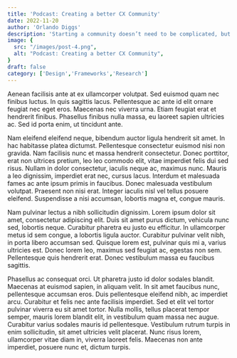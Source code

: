 ```yaml
---
title: 'Podcast: Creating a better CX Community'
date: 2022-11-20
author: 'Orlando Diggs'
description: 'Starting a community doesn’t need to be complicated, but how do you get started?'
image: {
  src: "/images/post-4.png",
  alt: "Podcast: Creating a better CX Community",
}
draft: false
category: ['Design','Frameworks','Research']
---
```


Aenean facilisis ante at ex ullamcorper volutpat. Sed euismod quam nec finibus luctus. In quis sagittis lacus. Pellentesque ac ante id elit ornare feugiat nec eget eros. Maecenas nec viverra urna. Etiam feugiat erat et hendrerit finibus. Phasellus finibus nulla massa, eu laoreet sapien ultricies ac. Sed id porta enim, ut tincidunt ante.

Nam eleifend eleifend neque, bibendum auctor ligula hendrerit sit amet. In hac habitasse platea dictumst. Pellentesque consectetur euismod nisi non gravida. Nam facilisis nunc et massa hendrerit consectetur. Donec porttitor, erat non ultrices pretium, leo leo commodo elit, vitae imperdiet felis dui sed risus. Nullam in dolor consectetur, iaculis neque ac, maximus nunc. Mauris a leo dignissim, imperdiet erat nec, cursus lacus. Interdum et malesuada fames ac ante ipsum primis in faucibus. Donec malesuada vestibulum volutpat. Praesent non nisi erat. Integer iaculis nisl vel tellus posuere eleifend. Suspendisse a nisi accumsan, lobortis magna et, congue mauris.

Nam pulvinar lectus a nibh sollicitudin dignissim. Lorem ipsum dolor sit amet, consectetur adipiscing elit. Duis sit amet purus dictum, vehicula nunc sed, lobortis neque. Curabitur pharetra eu justo eu efficitur. In ullamcorper metus id sem congue, a lobortis ligula auctor. Curabitur pulvinar velit nibh, in porta libero accumsan sed. Quisque lorem est, pulvinar quis mi a, varius ultricies est. Donec lorem leo, maximus sed feugiat ac, egestas non sem. Pellentesque quis hendrerit erat. Donec vestibulum massa eu faucibus sagittis.

Phasellus ac consequat orci. Ut pharetra justo id dolor sodales blandit. Maecenas at euismod sapien, in aliquam velit. In sit amet faucibus nunc, pellentesque accumsan eros. Duis pellentesque eleifend nibh, ac imperdiet arcu. Curabitur et felis nec ante facilisis imperdiet. Sed et elit vel tortor pulvinar viverra eu sit amet tortor. Nulla mollis, tellus placerat tempor semper, mauris lorem blandit elit, in vestibulum quam massa nec augue. Curabitur varius sodales mauris id pellentesque. Vestibulum rutrum turpis in enim sollicitudin, sit amet ultricies velit placerat. Nunc risus lorem, ullamcorper vitae diam in, viverra laoreet felis. Maecenas non ante imperdiet, posuere nunc et, dictum turpis.
